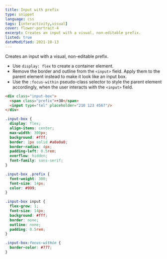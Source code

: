 ```yaml
---
title: Input with prefix
type: snippet
language: css
tags: [interactivity,visual]
cover: flower-portrait-4
excerpt: Creates an input with a visual, non-editable prefix.
listed: true
dateModified: 2021-10-13
---
```


Creates an input with a visual, non-editable prefix.

- Use `display: flex` to create a container element.
- Remove the border and outline from the `<input>` field. Apply them to the parent element instead to make it look like an input box.
- Use the `:focus-within` pseudo-class selector to style the parent element accordingly, when the user interacts with the `<input>` field.

```html
<div class="input-box">
  <span class="prefix">+30</span>
  <input type="tel" placeholder="210 123 4567"/>
</div>
```

```css
.input-box {
  display: flex;
  align-items: center;
  max-width: 300px;
  background: #fff;
  border: 1px solid #a0a0a0;
  border-radius: 4px;
  padding-left: 0.5rem;
  overflow: hidden;
  font-family: sans-serif;
}

.input-box .prefix {
  font-weight: 300;
  font-size: 14px;
  color: #999;
}

.input-box input {
  flex-grow: 1;
  font-size: 14px;
  background: #fff;
  border: none;
  outline: none;
  padding: 0.5rem;
}

.input-box:focus-within {
  border-color: #777;
}
```

